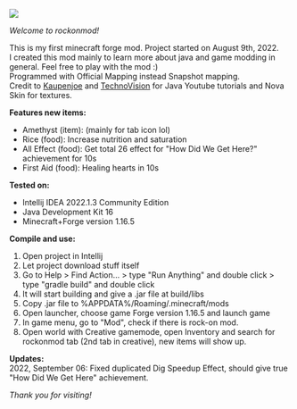 ![](https://i.imgur.com/8XSvIUg.png)

*Welcome to rockonmod!*

This is my first minecraft forge mod. Project started on August 9th, 2022.\
I created this mod mainly to learn more about java and game modding in general. Feel free to play with the mod :)\
Programmed with Official Mapping instead Snapshot mapping.\
Credit to [Kaupenjoe](https://www.youtube.com/playlist?list=PLKGarocXCE1EMxeBvqsOWZVkYD_Vd_uwW) and [TechnoVision](https://www.youtube.com/c/TechnoVisionTV/playlists) for Java Youtube tutorials and Nova Skin for textures.

**Features new items:**
- Amethyst (item): (mainly for tab icon lol)
- Rice (food): Increase nutrition and saturation
- All Effect (food): Get total 26 effect for "How Did We Get Here?" achievement for 10s
- First Aid (food): Healing hearts in 10s

**Tested on:**
- Intellij IDEA 2022.1.3 Community Edition
- Java Development Kit 16
- Minecraft+Forge version 1.16.5

**Compile and use:**
1. Open project in Intellij
2. Let project download stuff itself
3. Go to Help > Find Action... > type "Run Anything" and double click > type "gradle build" and double click
4. It will start building and give a .jar file at build/libs
5. Copy .jar file to %APPDATA%/Roaming/.minecraft/mods
6. Open launcher, choose game Forge version 1.16.5 and launch game
7. In game menu, go to "Mod", check if there is rock-on mod.
8. Open world with Creative gamemode, open Inventory and search for rockonmod tab (2nd tab in creative), new items will show up.

**Updates:**\
2022, September 06: Fixed duplicated Dig Speedup Effect, should give true "How Did We Get Here" achievement.

*Thank you for visiting!*